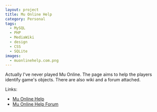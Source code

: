 ```yaml
---
layout: project
title: Mu Online Help
category: Personal
tags:
  - MySQL
  - PHP
  - MediaWiki
  - design
  - CSS
  - SQLite
images:
  - muonlinehelp.com.png
---
```


Actually I've never played Mu Online. The page aims to help the players identify game's objects. There are also wiki and a forum attached.

Links:

* [Mu Online Help](http://muonlinehelp.com)
* [Mu Online Help Forum](http://forum.muonlinehelp.com)
